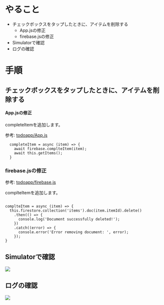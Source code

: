 # やること
- チェックボックスをタップしたときに、アイテムを削除する
  - App.jsの修正
  - firebase.jsの修正
- Simulatorで確認
- ログの確認

# 手順
## チェックボックスをタップしたときに、アイテムを削除する

#### App.jsの修正

completeItemを追加します。

参考: [todoapp/App.js](https://github.com/saicologic/todoapp/blob/master/App.js#L85-L88)

```
  completeItem = async (item) => {
    await firebase.complteItem(item);
    await this.getItems();
  }
```

### firebase.jsの修正

参考: [todoapp/firebase.js](https://github.com/saicologic/todoapp/blob/master/firebase.js#L29-L37)


complteItemを追加します。

```

complteItem = async (item) => {
  this.firestore.collection('items').doc(item.itemId).delete()
    .then(() => {
      console.log('Document successfully deleted!');
    })
    .catch((error) => {
      console.error('Error removing document: ', error);
    });
}
```

## Simulatorで確認

![](images/delete_contant.png)

## ログの確認

![](images/log.png)
